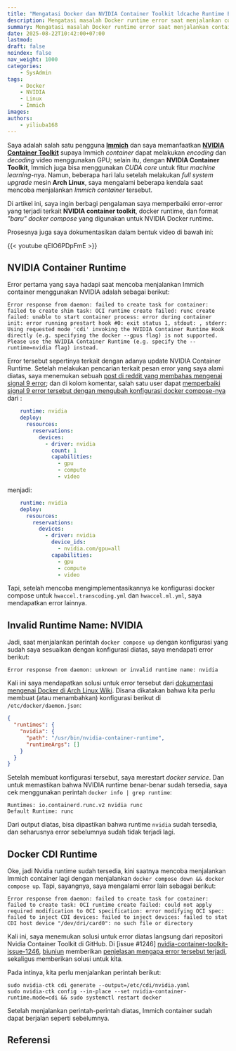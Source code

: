 ```yaml
---
title: "Mengatasi Docker dan NVIDIA Container Toolkit ldcache Runtime Error"
description: Mengatasi masalah Docker runtime error saat menjalankan container yang menggunakan NVIDIA GPU.
summary: Mengatasi masalah Docker runtime error saat menjalankan container yang menggunakan NVIDIA GPU.
date: 2025-08-22T10:42:00+07:00
lastmod:
draft: false
noindex: false
nav_weight: 1000
categories:
    - SysAdmin
tags:
    - Docker
    - NVIDIA
    - Linux
    - Immich
images:
authors:
    - yiliuba168
---
```


Saya adalah salah satu pengguna **[Immich][immich-web]** dan saya memanfaatkan
**[NVIDIA Container Toolkit][nvidia-ctk-gh]** supaya Immich _container_ dapat
melakukan _encoding_ dan _decoding_ video menggunakan GPU; selain itu, dengan
**NVIDIA Container Toolkit**, Immich juga bisa menggunakan _CUDA core_ untuk
fitur _machine learning_-nya. Namun, beberapa hari lalu setelah melakukan _full
system upgrade_ mesin **Arch Linux**, saya mengalami beberapa kendala saat
mencoba menjalankan _Immich container_ tersebut.

Di artikel ini, saya ingin berbagi pengalaman saya memperbaiki error-error yang
terjadi terkait **NVIDIA container toolkit**, docker runtime, dan format
_"baru" docker compose_ yang digunakan untuk NVIDIA Docker runtime.

Prosesnya juga saya dokumentasikan dalam bentuk video di bawah ini:

{{< youtube qEIO6PDpFmE >}}

## NVIDIA Container Runtime

Error pertama yang saya hadapi saat mencoba menjalankan Immich container
menggunakan NVIDIA adalah sebagai berikut:

`Error response from daemon: failed to create task for container: failed to create shim task: OCI runtime create failed: runc create failed: unable to start container process: error during container init: error running prestart hook #0: exit status 1, stdout: , stderr: Using requested mode 'cdi' invoking the NVIDIA Container Runtime Hook directly (e.g. specifying the docker --gpus flag) is not supported. Please use the NVIDIA Container Runtime (e.g. specify the --runtime=nvidia flag) instead.`

Error tersebut sepertinya terkait dengan adanya update NVIDIA Container
Runtime. Setelah melakukan pencarian terkait pesan error yang saya alami
diatas, saya menemukan sebuah [post di reddit yang membahas mengenai signal
9 error][reddit-signal-9-err]; dan di kolom komentar, salah satu user dapat
[memperbaiki signal 9 error tersebut dengan mengubah konfigurasi docker
compose-nya][exo-86-solution] dari :

```yaml
    runtime: nvidia
    deploy:
      resources:
        reservations:
          devices:
            - driver: nvidia
              count: 1
              capabilities:
                - gpu
                - compute
                - video
```

menjadi:

```yaml
    runtime: nvidia
    deploy:
      resources:
        reservations:
          devices:
            - driver: nvidia
              device_ids:
                - nvidia.com/gpu=all
              capabilities:
                - gpu
                - compute
                - video
```

Tapi, setelah mencoba mengimplementasikannya ke konfigurasi docker compose
untuk `hwaccel.transcoding.yml` dan `hwaccel.ml.yml`, saya mendapatkan error
lainnya.

## Invalid Runtime Name: NVIDIA

Jadi, saat menjalankan perintah `docker compose up` dengan konfigurasi yang
sudah saya sesuaikan dengan konfigurasi diatas, saya mendapati error berikut:

`Error response from daemon: unknown or invalid runtime name: nvidia`

Kali ini saya mendapatkan solusi untuk error tersebut dari [dokumentasi
mengenai Docker di Arch Linux Wiki][arch-wiki-docker-nvidia-container-runtime].
Disana dikatakan bahwa kita perlu membuat (atau menambahkan) konfigurasi
berikut di `/etc/docker/daemon.json`:

```json
{
  "runtimes": {
    "nvidia": {
      "path": "/usr/bin/nvidia-container-runtime",
      "runtimeArgs": []
    }
  }
}
```

Setelah membuat konfigurasi tersebut, saya merestart _docker service_. Dan
untuk memastikan bahwa NVIDIA runtime benar-benar sudah tersedia, saya cek
menggunakan perintah `docker info | grep runtime`:

```plain
Runtimes: io.containerd.runc.v2 nvidia runc
Default Runtime: runc
```

Dari output diatas, bisa dipastikan bahwa runtime `nvidia` sudah tersedia, dan
seharusnya error sebelumnya sudah tidak terjadi lagi.

## Docker CDI Runtime

Oke, jadi Nvidia runtime sudah tersedia, kini saatnya mencoba menjalankan
Immich container lagi dengan menjalankan `docker compose down && docker compose
up`. Tapi, sayangnya, saya mengalami error lain sebagai berikut:

`Error response from daemon: failed to create task for container: failed to create task: OCI runtime create failed: could not apply required modification to 0CI specification: error modifying OCI spec: failed to inject CDI devices: failed to inject devices: failed to stat CDI host device "/dev/dri/card0": no such file or directory`

Kali ini, saya menemukan solusi untuk error diatas langsung dari repositori
Nvidia Container Toolkit di GitHub. Di [issue #1246]
[nvidia-container-toolkit-issue-1246], [biuniun][biuniun-gh-profile] memberikan
[penjelasan mengapa error tersebut terjadi][biuniun-solution], sekaligus
memberikan solusi untuk kita.

Pada intinya, kita perlu menjalankan perintah berikut:

```shell
sudo nvidia-ctk cdi generate --output=/etc/cdi/nvidia.yaml
sudo nvidia-ctk config --in-place --set nvidia-container-runtime.mode=cdi && sudo systemctl restart docker
```

Setelah menjalankan perintah-perintah diatas, Immich container sudah dapat
berjalan seperti sebelumnya.

## Referensi

[immich-web]: https://immich.app/ "Immich Official Website"
[nvidia-ctk-gh]: https://github.com/NVIDIA/nvidia-container-toolkit "NVIDIA Container Toolkit GitHub Repository"
[reddit-signal-9-err]: https://www.reddit.com/r/docker/comments/1mqlbg8/keep_getting_signal_9_error_no_matter_what/ "Topik di Reddit mengenai Docker signal 9 error"
[exo-86-solution]: https://www.reddit.com/r/docker/comments/1mqlbg8/comment/n8xhgja/ "Solusi dari u/EXO-86 mengatasi signal 9 error di Docker"
[arch-wiki-docker-nvidia-container-runtime]: https://wiki.archlinux.org/title/Docker#With_NVIDIA_container_runtime "Dokumentasi Mengenai Docker di Arch Linux Wiki"
[nvidia-container-toolkit-issue-1246]: https://github.com/NVIDIA/nvidia-container-toolkit/issues/1246 "NVIDIA Container Toolkit issue #1246"
[biuniun-gh-profile]: https://github.com/biuniun "biuniun GitHub Profile"
[biuniun-solution]: https://github.com/NVIDIA/nvidia-container-toolkit/issues/1246#issuecomment-3194219487 "Solusi dari Biuniun"
